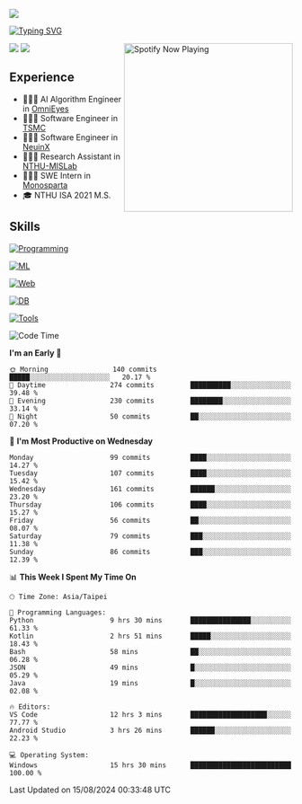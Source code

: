 ![](https://komarev.com/ghpvc/?username=peter0512lee&color=ff69b4)

[![Typing SVG](https://readme-typing-svg.herokuapp.com?color=F742BA&size=20&lines=Hi!+I'm+JYL)](https://git.io/typing-svg)

[<img src="https://spotify-now-playing.peter0512lee.vercel.app/api/spotify-playing" alt="Spotify Now Playing" width="300" align="right" />](https://open.spotify.com/user/21iyoswqgnkoe7peuesmqnhgy)

![](https://leetcard.jacoblin.cool/peter0512lee?theme=dark)
![](https://github-readme-activity-graph.vercel.app/graph?username=peter0512lee&theme=github)

## Experience
- 🧑🏻‍💻 AI Algorithm Engineer in [OmniEyes](https://www.theomnieyes.com/)
- 🧑🏻‍💻 Software Engineer in [TSMC](https://www.tsmc.com/)
- 🧑🏻‍💻 Software Engineer in [NeuinX](https://neuinx.com/)
- 🧑🏻‍💻 Research Assistant in [NTHU-MISLab](https://mislab.cs.nthu.edu.tw/)
- 🧑🏻‍💻 SWE Intern in [Monosparta](https://monosparta.org/)
- 🎓 NTHU ISA 2021 M.S.

## Skills
[![Programming](https://skillicons.dev/icons?i=py,kotlin,js)](https://skillicons.dev)

[![ML](https://skillicons.dev/icons?i=pytorch,opencv,sklearn)](https://skillicons.dev)

[![Web](https://skillicons.dev/icons?i=html,css,react,tailwind,nodejs,vite)](https://skillicons.dev)

[![DB](https://skillicons.dev/icons?i=firebase,sqlite,mysql,mongodb)](https://skillicons.dev)

[![Tools](https://skillicons.dev/icons?i=git,github,githubactions,vercel,docker,kubernetes,vscode,postman,anaconda,androidstudio)](https://skillicons.dev)

<!--
<table><tr><td valign="top" width="50%">

<img src="https://github-readme-stats-sigma-five.vercel.app/api?username=peter0512lee&hide_border=true&show_icons=true&locale=en&layout=compact&theme=dracula" align="left" style="width: 100%" />

</td><td valign="top" width="50%">

<img src="https://github-readme-stats-sigma-five.vercel.app/api/top-langs?username=peter0512lee&hide_border=true&show_icons=true&locale=en&layout=compact&theme=dracula" align="left" style="width: 100%" />

</td></tr></table>  
-->

<!--START_SECTION:waka-->
![Code Time](http://img.shields.io/badge/Code%20Time-1%2C219%20hrs%2029%20mins-blue)

**I'm an Early 🐤** 

```text
🌞 Morning                140 commits         █████░░░░░░░░░░░░░░░░░░░░   20.17 % 
🌆 Daytime                274 commits         ██████████░░░░░░░░░░░░░░░   39.48 % 
🌃 Evening                230 commits         ████████░░░░░░░░░░░░░░░░░   33.14 % 
🌙 Night                  50 commits          ██░░░░░░░░░░░░░░░░░░░░░░░   07.20 % 
```
📅 **I'm Most Productive on Wednesday** 

```text
Monday                   99 commits          ████░░░░░░░░░░░░░░░░░░░░░   14.27 % 
Tuesday                  107 commits         ████░░░░░░░░░░░░░░░░░░░░░   15.42 % 
Wednesday                161 commits         ██████░░░░░░░░░░░░░░░░░░░   23.20 % 
Thursday                 106 commits         ████░░░░░░░░░░░░░░░░░░░░░   15.27 % 
Friday                   56 commits          ██░░░░░░░░░░░░░░░░░░░░░░░   08.07 % 
Saturday                 79 commits          ███░░░░░░░░░░░░░░░░░░░░░░   11.38 % 
Sunday                   86 commits          ███░░░░░░░░░░░░░░░░░░░░░░   12.39 % 
```


📊 **This Week I Spent My Time On** 

```text
🕑︎ Time Zone: Asia/Taipei

💬 Programming Languages: 
Python                   9 hrs 30 mins       ███████████████░░░░░░░░░░   61.33 % 
Kotlin                   2 hrs 51 mins       █████░░░░░░░░░░░░░░░░░░░░   18.43 % 
Bash                     58 mins             ██░░░░░░░░░░░░░░░░░░░░░░░   06.28 % 
JSON                     49 mins             █░░░░░░░░░░░░░░░░░░░░░░░░   05.29 % 
Java                     19 mins             █░░░░░░░░░░░░░░░░░░░░░░░░   02.08 % 

🔥 Editors: 
VS Code                  12 hrs 3 mins       ███████████████████░░░░░░   77.77 % 
Android Studio           3 hrs 26 mins       ██████░░░░░░░░░░░░░░░░░░░   22.23 % 

💻 Operating System: 
Windows                  15 hrs 30 mins      █████████████████████████   100.00 % 
```


 Last Updated on 15/08/2024 00:33:48 UTC
<!--END_SECTION:waka-->


<!--
**peter0512lee/peter0512lee** is a ✨ _special_ ✨ repository because its `README.md` (this file) appears on your GitHub profile.

